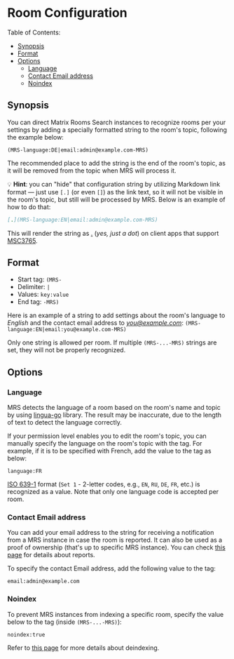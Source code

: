 <!--
SPDX-FileCopyrightText: 2025 Nikita Chernyi
SPDX-FileCopyrightText: 2025 Suguru Hirahara

SPDX-License-Identifier: AGPL-3.0-or-later
-->

# Room Configuration

Table of Contents:

<!-- vim-markdown-toc GFM -->

- [Synopsis](#synopsis)
- [Format](#format)
- [Options](#options)
    - [Language](#language)
    - [Contact Email address](#contact-email-address)
    - [Noindex](#noindex)

<!-- vim-markdown-toc -->

## Synopsis

You can direct Matrix Rooms Search instances to recognize rooms per your settings by adding a specially formatted string to the room's topic, following the example below:

```
(MRS-language:DE|email:admin@example.com-MRS)
```

The recommended place to add the string is the end of the room's topic, as it will be removed from the topic when MRS will process it.

💡 **Hint**: you can "hide" that configuration string by utilizing Markdown link format — just use `[.]` (or even `[]`) as the link text, so it will not be visible in the room's topic, but still will be processed by MRS. Below is an example of how to do that:

```markdown
[.](MRS-language:EN|email:admin@example.com-MRS)
```

This will render the string as [.](MRS-language:EN|email:admin@example.com-MRS) (_yes, just a dot_) on client apps that support [MSC3765](https://github.com/matrix-org/matrix-spec-proposals/pull/3765).

## Format

- Start tag: `(MRS-`
- Delimiter: `|`
- Values: `key:value`
- End tag: `-MRS)`

Here is an example of a string to add settings about the room's language to _English_ and the contact email address to _<you@example.com>_: `(MRS-language:EN|email:you@example.com-MRS)`

Only one string is allowed per room. If multiple `(MRS-...-MRS)` strings are set, they will not be properly recognized.

## Options

### Language

MRS detects the language of a room based on the room's name and topic by using [lingua-go](https://github.com/pemistahl/lingua-go) library. The result may be inaccurate, due to the length of text to detect the language correctly.

If your permission level enables you to edit the room's topic, you can manually specify the language on the room's topic with the tag. For example, if it is to be specified with French, add the value to the tag as below:

```
language:FR
```

[ISO 639-1](https://en.wikipedia.org/wiki/List_of_ISO_639-1_codes) format (`Set 1` - 2-letter codes, e.g., `EN`, `RU`, `DE`, `FR`, etc.) is recognized as a value. Note that only one language code is accepted per room.

### Contact Email address

You can add your email address to the string for receiving a notification from a MRS instance in case the room is reported. It can also be used as a proof of ownership (that's up to specific MRS instance). You can check [this page](./msc1929.md) for details about reports.

To specify the contact Email address, add the following value to the tag:

```
email:admin@example.com
```

### Noindex

To prevent MRS instances from indexing a specific room, specify the value below to the tag (inside `(MRS-...-MRS)`):

```
noindex:true
```

Refer to [this page](./deindexing.md) for more details about deindexing.
